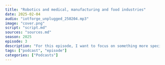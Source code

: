```yaml
---
title: "Robotics and medical, manufacturing and food industries"
date: 2025-02-04
audio: "iotforge_unplugged_250204.mp3"
image: "cover.png"
script: "script.md"
sources: "sources.md"
season: 2025
episode: 3
description: "For this episode, I want to focus on something more specific in one area, as opposed to covering a wide variety of news. Recently, I came across a couple of news stories and articles about robotics and their role in different areas. I want to highlight three particular cases: medical, manufacturing, and food. And to start a new tradition, every odd episode I will include a few observations from the personal projects I’m working on — stay tuned to learn how to use fewer microcontrollers to make life easier."
tags: ["podcast", "episode"]
categories: ["Podcasts"]
---
```

